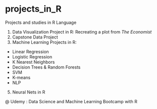 # projects_in_R
Projects and studies in R Language

1. Data Visualization Project in R: Recreating a plot from _The Economist_ 
3. Capstone Data Project
4. Machine Learning Projects in R:
- Linear Regression
- Logistic Regression
- K Nearest Neighbors
- Decision Trees & Random Forests  
- SVM
- K-means
- NLP
5. Neural Nets in R

@ Udemy : Data Science and Machine Learning Bootcamp with R
